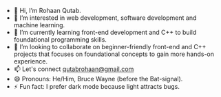 - 👋 Hi, I’m Rohaan Qutab.
- 👀 I’m interested in web development, software development and machine learning.
- 🌱 I’m currently learning front-end development and C++ to build foundational programming skills.
- 💞️ I’m looking to collaborate on beginner-friendly front-end and C++ projects that focuses on foundational concepts to gain more hands-on experience.
- 📫 Let's connect qutabrohaan@gmail.com
- 😄 Pronouns: He/Him, Bruce Wayne (before the Bat-signal).
- ⚡ Fun fact: I prefer dark mode because light attracts bugs.

<!---
heisenbug62/heisenbug62 is a ✨ special ✨ repository because its `README.md` (this file) appears on your GitHub profile.
You can click the Preview link to take a look at your changes.
--->
